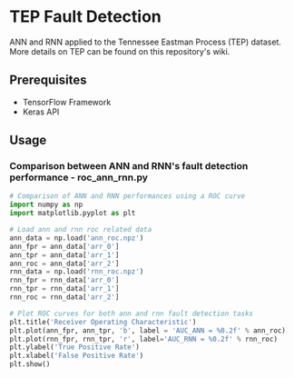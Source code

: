 # TEP Fault Detection 
ANN and RNN applied to the Tennessee Eastman Process (TEP) dataset. More details on TEP can be found on this repository's wiki. 

## Prerequisites
* TensorFlow Framework
* Keras API

## Usage
### Comparison between ANN and RNN's fault detection performance - roc_ann_rnn.py
```python
# Comparison of ANN and RNN performances using a ROC curve
import numpy as np
import matplotlib.pyplot as plt

# Load ann and rnn roc related data
ann_data = np.load('ann_roc.npz')
ann_fpr = ann_data['arr_0']
ann_tpr = ann_data['arr_1']
ann_roc = ann_data['arr_2']
rnn_data = np.load('rnn_roc.npz')
rnn_fpr = rnn_data['arr_0']
rnn_tpr = rnn_data['arr_1']
rnn_roc = rnn_data['arr_2']

# Plot ROC curves for both ann and rnn fault detection tasks
plt.title('Receiver Operating Characteristic')
plt.plot(ann_fpr, ann_tpr, 'b', label = 'AUC_ANN = %0.2f' % ann_roc)
plt.plot(rnn_fpr, rnn_tpr, 'r', label='AUC_RNN = %0.2f' % rnn_roc)
plt.ylabel('True Positive Rate')
plt.xlabel('False Positive Rate')
plt.show()
```


